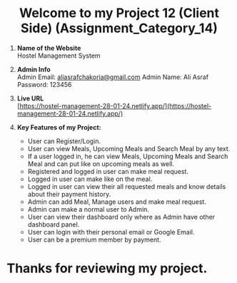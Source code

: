 
<div align="center">

# Welcome to my Project 12 (Client Side) (Assignment_Category_14) 

</div>

1. **Name of the Website** <br>
   Hostel Management System


2. **Admin Info** <br>
   Admin Email: aliasrafchakoria@gmail.com
   Admin Name: Ali Asraf
   Password: 123456


3. **Live URL** <br>
   [https://hostel-management-28-01-24.netlify.app/](https://hostel-management-28-01-24.netlify.app/)


4. **Key Features of my Project:**
   - User can Register/Login.
   - User can view Meals, Upcoming Meals and Search Meal by any text.
   - If a user logged in, he can view Meals, Upcoming Meals and Search Meal and can put like on upcoming meals as well.
   - Registered and logged in user can make meal request.
   - Logged in user can make like on the meal.
   - Logged in user can view their all requested meals and know details about their payment history.
   - Admin can add Meal, Manage users and make meal request.
   - Admin can make a normal user to Admin. 
   - User can view their dashboard only where as Admin have other dashboard panel.
   - User can login with their personal email or Google Email.
   - User can be a premium member by payment.

# Thanks for reviewing my project.